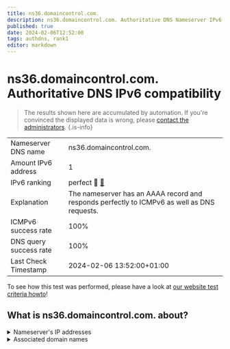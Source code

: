 ```yaml
---
title: ns36.domaincontrol.com.
description: ns36.domaincontrol.com. Authoritative DNS Nameserver IPv6 compatibility
published: true
date: 2024-02-06T12:52:00
tags: authdns, rank1
editor: markdown
---
```


# ns36.domaincontrol.com. Authoritative DNS IPv6 compatibility

> The results shown here are accumulated by automation. If you're convinced the displayed data is wrong, please [contact the administrators](/howto/chat). 
{.is-info}




|   |   |
| - | - |
| Nameserver DNS name | ns36.domaincontrol.com.
| Amount IPv6 address | 1
| IPv6 ranking | perfect :1st_place_medal: [🔗](/howto/ranking) |
| Explanation | The nameserver has an AAAA record and responds perfectly to ICMPv6 as well as DNS requests. |
| ICMPv6 success rate | 100%|
| DNS query success rate | 100% |
| Last Check Timestamp | 2024-02-06 13:52:00+01:00 |

To see how this test was performed, please have a look at [our website test criteria howto](/howto/testcriteria/authdns)!


## What is ns36.domaincontrol.com. about?




<details>
<summary>Nameserver's IP addresses</summary>

2603:5:22b1::12

</details>



<details>
<summary>Associated domain names</summary>

www.pernixtx.com

</details>
